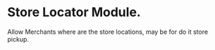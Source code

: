 # Store Locator Module.
Allow Merchants where are the store locations, may be for do it store pickup.
